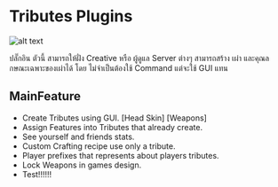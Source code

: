 # Tributes Plugins
![alt text](https://i.imgur.com/Kjqoayj.png)

ปลั๊กอิน ตัวนี้ สามารถให้ฝั่ง Creative หรือ ผู้ดูแล Server ต่างๆ สามารถสร้าง เผ่า และคุณล กษณะเฉพาะของเผ่าได้ โดย ไม่จำเป็นต้องใช้ Command แต่จะใช้ GUI แทน
## MainFeature
- Create Tributes using GUI. [Head Skin] [Weapons]
- Assign Features into Tributes that already create.
- See yourself and friends stats.
- Custom Crafting recipe use only a tribute.
- Player prefixes that represents about players tributes.
- Lock Weapons in games design.
- Test!!!!!!